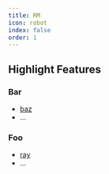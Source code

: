```yaml
---
title: RM
icon: robot
index: false
order: 1
---
```


## Highlight Features

### Bar

- [baz](BUG/test.md)
- ...

### Foo

- [ray](foo/ray.md)
- ...